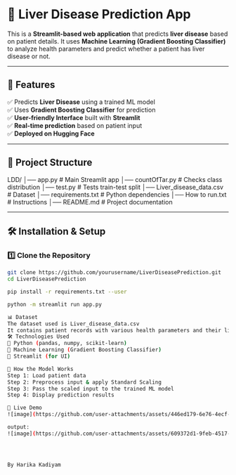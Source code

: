 

# 🏥 Liver Disease Prediction App  

This is a **Streamlit-based web application** that predicts **liver disease** based on patient details. It uses **Machine Learning (Gradient Boosting Classifier)** to analyze health parameters and predict whether a patient has liver disease or not.  

-----

## 🚀 Features  
✅ Predicts **Liver Disease** using a trained ML model  
✅ Uses **Gradient Boosting Classifier** for prediction  
✅ **User-friendly Interface** built with **Streamlit**  
✅ **Real-time prediction** based on patient input  
✅ **Deployed on Hugging Face**  

---

## 📁 Project Structure  

LDD/ │── app.py # Main Streamlit app
│── countOfTar.py # Checks class distribution
│── test.py # Tests train-test split
│── Liver_disease_data.csv # Dataset
│── requirements.txt # Python dependencies
│── How to run.txt # Instructions
│── README.md # Project documentation


---

## 🛠 Installation & Setup  

### 1️⃣ **Clone the Repository**  
```sh
git clone https://github.com/yourusername/LiverDiseasePrediction.git
cd LiverDiseasePrediction

pip install -r requirements.txt --user

python -m streamlit run app.py

📊 Dataset
The dataset used is Liver_disease_data.csv
It contains patient records with various health parameters and their liver disease diagnosis.
🛠 Technologies Used
🔹 Python (pandas, numpy, scikit-learn)
🔹 Machine Learning (Gradient Boosting Classifier)
🔹 Streamlit (for UI)

🎯 How the Model Works
Step 1: Load patient data
Step 2: Preprocess input & apply Standard Scaling
Step 3: Pass the scaled input to the trained ML model
Step 4: Display prediction results

🚀 Live Demo
![image](https://github.com/user-attachments/assets/446ed179-6e76-4ecf-80e8-f7655c0c35a6)

output:
![image](https://github.com/user-attachments/assets/609372d1-9feb-4517-8bb0-4086aed5b285)




By Harika Kadiyam



